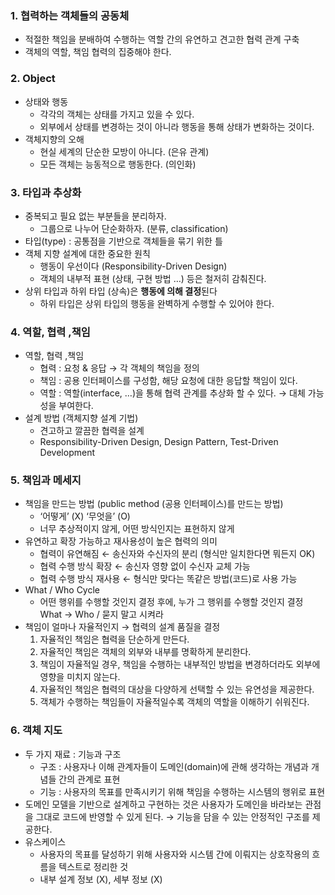 ### 1. 협력하는 객체들의 공동체

- 적절한 책임을 분배하여 수행하는 역할 간의 유연하고 견고한 협력 관계 구축
- 객체의 역할, 책임 협력의 집중해야 한다.

### 2. Object

- 상태와 행동
    - 각각의 객체는 상태를 가지고 있을 수 있다.
    - 외부에서 상태를 변경하는 것이 아니라 행동을 통해 상태가 변화하는 것이다.
- 객체지향의 오해
    - 현실 세계의 단순한 모방이 아니다. (은유 관계)
    - 모든 객체는 능동적으로 행동한다. (의인화)

### 3. 타입과 추상화

- 중복되고 필요 없는 부분들을 분리하자.
  - 그룹으로 나누어 단순화하자. (분류, classification)
- 타입(type) : 공통점을 기반으로 객체들을 묶기 위한 틀
- 객체 지향 설계에 대한 중요한 원칙
  - 행동이 우선이다 (Responsibility-Driven Design)
  - 객체의 내부적 표현 (상태, 구현 방법 …) 등은 철저히 감춰진다.
- 상위 타입과 하위 타입 (상속)은 **행동에 의해 결정**된다
  - 하위 타입은 상위 타입의 행동을 완벽하게 수행할 수 있어야 한다.

### 4. 역할, 협력 ,책임

- 역할, 협력 ,책임
  - 협력 : 요청 & 응답 → 각 객체의 책임을 정의
  - 책임 : 공용 인터페이스를 구성함, 해당 요청에 대한 응답할 책임이 있다.
  - 역할 : 역할(interface, …)을 통해 협력 관계를 추상화 할 수 있다. → 대체 가능성을 부여한다.
- 설계 방법 (객체지향 설계 기법)
  - 견고하고 깔끔한 협력을 설계
  - Responsibility-Driven Design, Design Pattern, Test-Driven Development

### 5. 책임과 메세지

- 책임을 만드는 방법 (public method (공용 인터페이스)를 만드는 방법)
    - ‘어떻게’ (X) ‘무엇을’ (O)
    - 너무 추상적이지 않게, 어떤 방식인지는 표현하지 않게
- 유연하고 확장 가능하고 재사용성이 높은 협력의 의미
    - 협력이 유연해짐  ← 송신자와 수신자의 분리 (형식만 일치한다면 뭐든지 OK)
    - 협력 수행 방식 확장 ← 송신자 영향 없이 수신자 교체 가능
    - 협력 수행 방식 재사용 ← 형식만 맞다는 똑같은 방법(코드)로 사용 가능
- What / Who Cycle
    - 어떤 행위를 수행할 것인지 결정 후에, 누가 그 행위를 수행할 것인지 결정
      What → Who / 묻지 말고 시켜라
- 책임이 얼마나 자율적인지 → 협력의 설계 품질을 결정
    1. 자율적인 책임은 협력을 단순하게 만든다.
    2. 자율적인 책임은 객체의 외부와 내부를 명확하게 분리한다.
    3. 책임이 자율적일 경우, 책임을 수행하는 내부적인 방법을 변경하더라도 외부에 영향을 미치지 않는다.
    4. 자율적인 책임은 협력의 대상을 다양하게 선택할 수 있는 유연성을 제공한다.
    5. 객체가 수행하는 책임들이 자율적일수록 객체의 역할을 이해하기 쉬워진다.

### 6. 객체 지도

- 두 가지 재료 : 기능과 구조
    - 구조 : 사용자나 이해 관계자들이 도메인(domain)에 관해 생각하는 개념과 개념들 간의 관계로 표현
    - 기능 : 사용자의 목표를 만족시키기 위해 책임을 수행하는 시스템의 행위로 표현
- 도메인 모델을 기반으로 설계하고 구현하는 것은 사용자가 도메인을 바라보는 관점을 그대로 코드에 반영할 수 있게 된다.
  → 기능을 담을 수 있는 안정적인 구조를 제공한다.
- 유스케이스
    - 사용자의 목표를 달성하기 위해 사용자와 시스템 간에 이뤄지는 상호작용의 흐름을 텍스트로 정리한 것
    - 내부 설계 정보 (X), 세부 정보 (X)